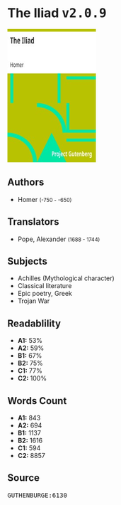 # The Iliad <kbd>v2.0.9</kbd>

![](./cover.medium.jpg "")

## Authors


 - Homer <small>(-750 - -650)</small>

## Translators


 - Pope, Alexander <small>(1688 - 1744)</small>

## Subjects


 - Achilles (Mythological character)
 - Classical literature
 - Epic poetry, Greek
 - Trojan War

## Readablility


 - **A1:** 53%
 - **A2:** 59%
 - **B1:** 67%
 - **B2:** 75%
 - **C1:** 77%
 - **C2:** 100%

## Words Count


 - **A1:** 843
 - **A2:** 694
 - **B1:** 1137
 - **B2:** 1616
 - **C1:** 594
 - **C2:** 8857

## Source


<kbd>GUTHENBURGE:6130</kbd>

